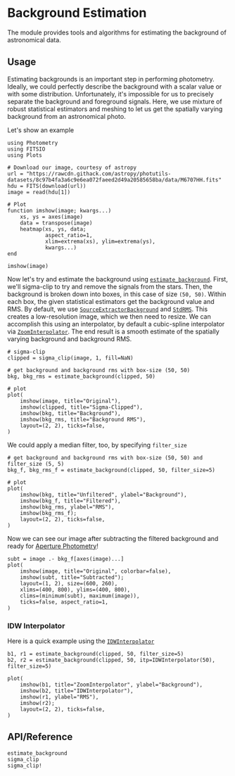 # Background Estimation

The module provides tools and algorithms for estimating the background of astronomical data.

## Usage

Estimating backgrounds is an important step in performing photometry. Ideally, we could perfectly describe the background with a scalar value or with some distribution. Unfortunately, it's impossible for us to precisely separate the background and foreground signals. Here, we use mixture of robust statistical estimators and meshing to let us get the spatially varying background from an astronomical photo.

Let's show an example

```@example bkg
using Photometry
using FITSIO
using Plots

# Download our image, courtesy of astropy
url = "https://rawcdn.githack.com/astropy/photutils-datasets/8c97b4fa3a6c9e6ea072faeed2d49a20585658ba/data/M6707HH.fits"
hdu = FITS(download(url))
image = read(hdu[1])

# Plot
function imshow(image; kwargs...)
    xs, ys = axes(image)
    data = transpose(image)
    heatmap(xs, ys, data;
            aspect_ratio=1,
            xlim=extrema(xs), ylim=extrema(ys),
            kwargs...)
end

imshow(image)
```

Now let's try and estimate the background using [`estimate_background`](@ref). First, we'll sigma-clip to try and remove the signals from the stars. Then, the background is broken down into boxes, in this case of size `(50, 50)`. Within each box, the given statistical estimators get the background value and RMS. By default, we use [`SourceExtractorBackground`](@ref) and [`StdRMS`](@ref). This creates a low-resolution image, which we then need to resize. We can accomplish this using an interpolator, by default a cubic-spline interpolator via [`ZoomInterpolator`](@ref). The end result is a smooth estimate of the spatially varying background and background RMS.

```@example bkg
# sigma-clip
clipped = sigma_clip(image, 1, fill=NaN)

# get background and background rms with box-size (50, 50)
bkg, bkg_rms = estimate_background(clipped, 50)

# plot
plot(
    imshow(image, title="Original"),
    imshow(clipped, title="Sigma-Clipped"),
    imshow(bkg, title="Background"),
    imshow(bkg_rms, title="Background RMS"),
    layout=(2, 2), ticks=false,
)
```

We could apply a median filter, too, by specifying `filter_size`

```@example bkg
# get background and background rms with box-size (50, 50) and filter_size (5, 5)
bkg_f, bkg_rms_f = estimate_background(clipped, 50, filter_size=5)

# plot
plot(
    imshow(bkg, title="Unfiltered", ylabel="Background"),
    imshow(bkg_f, title="Filtered"),
    imshow(bkg_rms, ylabel="RMS"),
    imshow(bkg_rms_f);
    layout=(2, 2), ticks=false,
)
```

Now we can see our image after subtracting the filtered background and ready for [Aperture Photometry](@ref)!

```@example bkg
subt = image .- bkg_f[axes(image)...]
plot(
    imshow(image, title="Original", colorbar=false),
    imshow(subt, title="Subtracted");
    layout=(1, 2), size=(600, 260),
    xlims=(400, 800), ylims=(400, 800),
    clims=(minimum(subt), maximum(image)),
    ticks=false, aspect_ratio=1,
)
```

### IDW Interpolator

Here is a quick example using the [`IDWInterpolator`](@ref)

```@example bkg
b1, r1 = estimate_background(clipped, 50, filter_size=5)
b2, r2 = estimate_background(clipped, 50, itp=IDWInterpolator(50), filter_size=5)

plot(
    imshow(b1, title="ZoomInterpolator", ylabel="Background"),
    imshow(b2, title="IDWInterpolator"),
    imshow(r1, ylabel="RMS"),
    imshow(r2);
    layout=(2, 2), ticks=false,
)
```

## API/Reference

```@docs
estimate_background
sigma_clip
sigma_clip!
```
